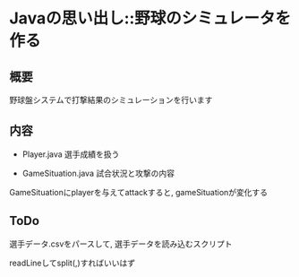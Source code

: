 Javaの思い出し::野球のシミュレータを作る
====

## 概要

野球盤システムで打撃結果のシミュレーションを行います


## 内容

* Player.java 選手成績を扱う

* GameSituation.java 試合状況と攻撃の内容

GameSituationにplayerを与えてattackすると, gameSituationが変化する

## ToDo

選手データ.csvをパースして, 選手データを読み込むスクリプト

readLineしてsplit(,)すればいいはず




